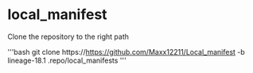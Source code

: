 # local_manifest
Clone the repository to the right path

'''bash
git clone https://https://github.com/Maxx12211/Local_manifest -b lineage-18.1 .repo/local_manifests
'''
